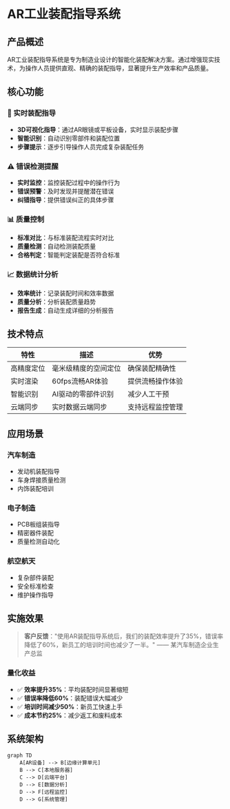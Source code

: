 # AR工业装配指导系统

## 产品概述

AR工业装配指导系统是专为制造业设计的智能化装配解决方案。通过增强现实技术，为操作人员提供直观、精确的装配指导，显著提升生产效率和产品质量。

## 核心功能

### 🔧 实时装配指导
- **3D可视化指导**：通过AR眼镜或平板设备，实时显示装配步骤
- **智能识别**：自动识别零部件和装配位置
- **步骤提示**：逐步引导操作人员完成复杂装配任务

### ⚠️ 错误检测提醒
- **实时监控**：监控装配过程中的操作行为
- **错误预警**：及时发现并提醒潜在错误
- **纠错指导**：提供错误纠正的具体步骤

### 📊 质量控制
- **标准对比**：与标准装配流程实时对比
- **质量检测**：自动检测装配质量
- **合格判定**：智能判定装配是否符合标准

### 📈 数据统计分析
- **效率统计**：记录装配时间和效率数据
- **质量分析**：分析装配质量趋势
- **报告生成**：自动生成详细的分析报告

## 技术特点

| 特性 | 描述 | 优势 |
|------|------|------|
| 高精度定位 | 毫米级精度的空间定位 | 确保装配精确性 |
| 实时渲染 | 60fps流畅AR体验 | 提供流畅操作体验 |
| 智能识别 | AI驱动的零部件识别 | 减少人工干预 |
| 云端同步 | 实时数据云端同步 | 支持远程监控管理 |

## 应用场景

### 汽车制造
- 发动机装配指导
- 车身焊接质量检测
- 内饰装配培训

### 电子制造
- PCB板组装指导
- 精密器件装配
- 质量检测自动化

### 航空航天
- 复杂部件装配
- 安全标准检查
- 维护操作指导

## 实施效果

> **客户反馈**："使用AR装配指导系统后，我们的装配效率提升了35%，错误率降低了60%，新员工的培训时间也减少了一半。" —— 某汽车制造企业生产总监

### 量化收益
- ✅ **效率提升35%**：平均装配时间显著缩短
- ✅ **错误率降低60%**：装配错误大幅减少
- ✅ **培训时间减少50%**：新员工快速上手
- ✅ **成本节约25%**：减少返工和废料成本

## 系统架构

```mermaid
graph TD
    A[AR设备] --> B[边缘计算单元]
    B --> C[本地服务器]
    C --> D[云端平台]
    D --> E[数据分析]
    D --> F[远程监控]
    D --> G[系统管理]